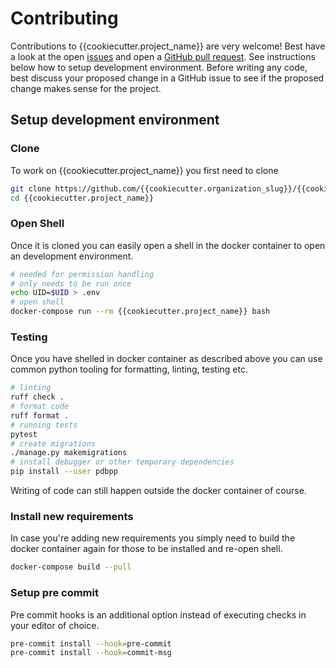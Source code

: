 # Contributing

Contributions to {{cookiecutter.project_name}} are very welcome! Best have a look at the open [issues](https://github.com/{{cookiecutter.organization_slug}}/{{cookiecutter.project_name}})
and open a [GitHub pull request](https://github.com/{{cookiecutter.organization_slug}}/{{cookiecutter.project_name}}/compare). See instructions below how to setup development
environment. Before writing any code, best discuss your proposed change in a GitHub issue to see if the proposed change makes sense for the project.

## Setup development environment

### Clone

To work on {{cookiecutter.project_name}} you first need to clone

```bash
git clone https://github.com/{{cookiecutter.organization_slug}}/{{cookiecutter.project_name}}.git
cd {{cookiecutter.project_name}}
```

### Open Shell

Once it is cloned you can easily open a shell in the docker container to
open an development environment.

```bash
# needed for permission handling
# only needs to be run once
echo UID=$UID > .env
# open shell
docker-compose run --rm {{cookiecutter.project_name}} bash
```

### Testing

Once you have shelled in docker container as described above
you can use common python tooling for formatting, linting, testing
etc.

```bash
# linting
ruff check .
# format code
ruff format .
# running tests
pytest
# create migrations
./manage.py makemigrations
# install debugger or other temporary dependencies
pip install --user pdbpp
```

Writing of code can still happen outside the docker container of course.

### Install new requirements

In case you're adding new requirements you simply need to build the docker container
again for those to be installed and re-open shell.

```bash
docker-compose build --pull
```

### Setup pre commit

Pre commit hooks is an additional option instead of executing checks in your editor of choice.

```bash
pre-commit install --hook=pre-commit
pre-commit install --hook=commit-msg
```
